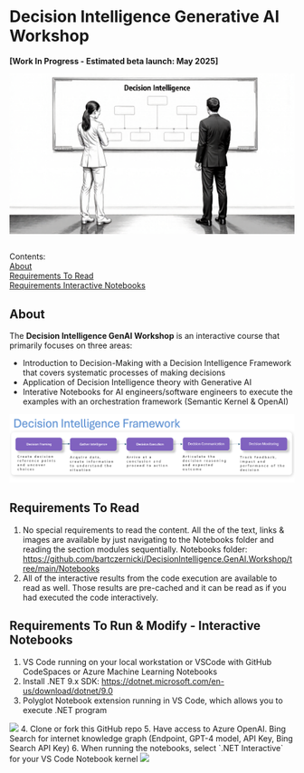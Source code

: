 # Decision Intelligence Generative AI Workshop

**[Work In Progress - Estimated beta launch: May 2025]**

<img style="display: block; margin: auto;" width ="700px" src="https://raw.githubusercontent.com/bartczernicki/DecisionIntelligence.GenAI.Workshop/main/Images/DecisionIntelligenceFramework/DecisionIntelligence.png">
<br/>  

Contents:  
[About](#About)  
[Requirements To Read](#Requirements-To-Read)  
[Requirements Interactive Notebooks](#Requirements-Interactive-Notebooks)  

## About 

The **Decision Intelligence GenAI Workshop** is an interactive course that primarily focuses on three areas:  
* Introduction to Decision-Making with a Decision Intelligence Framework that covers systematic processes of making decisions   
* Application of Decision Intelligence theory with Generative AI 
* Interative Notebooks for AI engineers/software engineers to execute the examples with an orchestration framework (Semantic Kernel & OpenAI)  

<img width ="750px" src="https://raw.githubusercontent.com/bartczernicki/DecisionIntelligence.GenAI.Workshop/main/Images/DecisionIntelligenceFramework.png">
<br/>  

## Requirements To Read 

1. No special requirements to read the content. All the of the text, links & images are available by just navigating to the Notebooks folder and reading the section modules sequentially. Notebooks folder: https://github.com/bartczernicki/DecisionIntelligence.GenAI.Workshop/tree/main/Notebooks  
2. All of the interactive results from the code execution are available to read as well. Those results are pre-cached and it can be read as if you had executed the code interactively. 

## Requirements To Run & Modify - Interactive Notebooks

1. VS Code running on your local workstation or VSCode with GitHub CodeSpaces or Azure Machine Learning Notebooks  
2. Install .NET 9.x SDK: https://dotnet.microsoft.com/en-us/download/dotnet/9.0 
3. Polyglot Notebook extension running in VS Code, which allows you to execute .NET program  
<img width ="600px" src="https://user-images.githubusercontent.com/547415/224161370-1c628967-ae0e-42b2-9c64-e3c1d7756f0b.png">  
4. Clone or fork this GitHub repo  
5. Have access to Azure OpenAI. Bing Search for internet knowledge graph (Endpoint, GPT-4 model, API Key, Bing Search API Key)  
6. When running the notebooks, select `.NET Interactive` for your VS Code Notebook kernel  
<img width ="600px" src="https://user-images.githubusercontent.com/19276747/222540791-a054da73-a111-454f-9e93-251d620a0c2d.png">  
